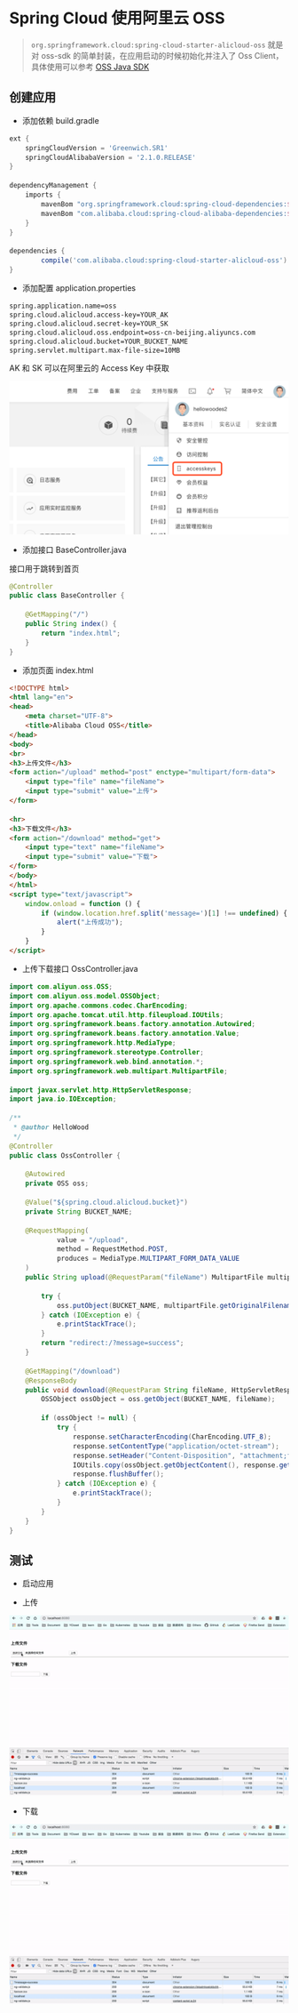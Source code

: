 # Spring Cloud 使用阿里云 OSS

> `org.springframework.cloud:spring-cloud-starter-alicloud-oss` 就是对 oss-sdk 的简单封装，在应用启动的时候初始化并注入了 Oss Client，具体使用可以参考 [OSS Java SDK](https://help.aliyun.com/document_detail/32008.html?spm=a2c4g.11186623.6.708.757a2ebbWLJUZv)

## 创建应用

- 添加依赖 build.gradle 

```gradle
ext {
    springCloudVersion = 'Greenwich.SR1'
    springCloudAlibabaVersion = '2.1.0.RELEASE'
}

dependencyManagement {
    imports {
        mavenBom "org.springframework.cloud:spring-cloud-dependencies:${springCloudVersion}"
        mavenBom "com.alibaba.cloud:spring-cloud-alibaba-dependencies:${springCloudAlibabaVersion}"
    }
}

dependencies {
        compile('com.alibaba.cloud:spring-cloud-starter-alicloud-oss')
}
```

- 添加配置 application.properties

```properties
spring.application.name=oss
spring.cloud.alicloud.access-key=YOUR_AK
spring.cloud.alicloud.secret-key=YOUR_SK
spring.cloud.alicloud.oss.endpoint=oss-cn-beijing.aliyuncs.com
spring.cloud.alicloud.bucket=YOUR_BUCKET_NAME
spring.servlet.multipart.max-file-size=10MB
```

AK 和 SK 可以在阿里云的 Access Key 中获取

![](../images/OSS-1-Access-key.png)

- 添加接口 BaseController.java

接口用于跳转到首页

```java
@Controller
public class BaseController {

    @GetMapping("/")
    public String index() {
        return "index.html";
    }
}
```

- 添加页面 index.html

```html
<!DOCTYPE html>
<html lang="en">
<head>
    <meta charset="UTF-8">
    <title>Alibaba Cloud OSS</title>
</head>
<body>
<br>
<h3>上传文件</h3>
<form action="/upload" method="post" enctype="multipart/form-data">
    <input type="file" name="fileName">
    <input type="submit" value="上传">
</form>

<hr>
<h3>下载文件</h3>
<form action="/download" method="get">
    <input type="text" name="fileName">
    <input type="submit" value="下载">
</form>
</body>
</html>
<script type="text/javascript">
    window.onload = function () {
        if (window.location.href.split('message=')[1] !== undefined) {
            alert("上传成功");
        }
    }
</script>
```

- 上传下载接口 OssController.java

```java
import com.aliyun.oss.OSS;
import com.aliyun.oss.model.OSSObject;
import org.apache.commons.codec.CharEncoding;
import org.apache.tomcat.util.http.fileupload.IOUtils;
import org.springframework.beans.factory.annotation.Autowired;
import org.springframework.beans.factory.annotation.Value;
import org.springframework.http.MediaType;
import org.springframework.stereotype.Controller;
import org.springframework.web.bind.annotation.*;
import org.springframework.web.multipart.MultipartFile;

import javax.servlet.http.HttpServletResponse;
import java.io.IOException;

/**
 * @author HelloWood
 */
@Controller
public class OssController {

    @Autowired
    private OSS oss;

    @Value("${spring.cloud.alicloud.bucket}")
    private String BUCKET_NAME;

    @RequestMapping(
            value = "/upload",
            method = RequestMethod.POST,
            produces = MediaType.MULTIPART_FORM_DATA_VALUE
    )
    public String upload(@RequestParam("fileName") MultipartFile multipartFile) {

        try {
            oss.putObject(BUCKET_NAME, multipartFile.getOriginalFilename(), multipartFile.getInputStream());
        } catch (IOException e) {
            e.printStackTrace();
        }
        return "redirect:/?message=success";
    }

    @GetMapping("/download")
    @ResponseBody
    public void download(@RequestParam String fileName, HttpServletResponse response) {
        OSSObject ossObject = oss.getObject(BUCKET_NAME, fileName);

        if (ossObject != null) {
            try {
                response.setCharacterEncoding(CharEncoding.UTF_8);
                response.setContentType("application/octet-stream");
                response.setHeader("Content-Disposition", "attachment;filename=" + fileName);
                IOUtils.copy(ossObject.getObjectContent(), response.getOutputStream());
                response.flushBuffer();
            } catch (IOException e) {
                e.printStackTrace();
            }
        }
    }
}
```



## 测试

- 启动应用 

- 上传 

![上传](../images/OSS-2-upload-file.gif)

- 下载 

![下载](../images/OSS-2-upload-file.gif)
